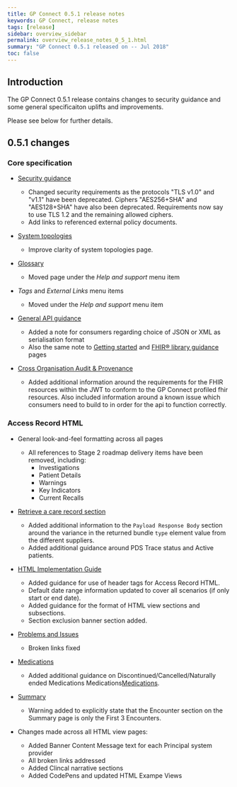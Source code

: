 ```yaml
---
title: GP Connect 0.5.1 release notes
keywords: GP Connect, release notes
tags: [release]
sidebar: overview_sidebar
permalink: overview_release_notes_0_5_1.html
summary: "GP Connect 0.5.1 released on -- Jul 2018"
toc: false
---
```


## Introduction ##

The GP Connect 0.5.1 release contains changes to security guidance and some general specificaiton uplifts and improvements.

Please see below for further details.

## 0.5.1 changes ##

### Core specification

- [Security guidance](development_api_security_guidance.html)
  - Changed security requirements as the protocols "TLS v1.0" and "v1.1" have been deprecated. Ciphers "AES256+SHA" and "AES128+SHA" have also been deprecated. Requirements now say to use TLS 1.2 and the remaining allowed ciphers.
  - Add links to referenced external policy documents.

- [System topologies](integration_system_topologies.html)
  - Improve clarity of system topologies page.

- [Glossary](overview_glossary.html)
  - Moved page under the *Help and support* menu item

- *Tags* and *External Links* menu items
  - Moved under the *Help and support* menu item

- [General API guidance](development_fhir_api_guidance.html#wire-format-representations)
  - Added a note for consumers regarding choice of JSON or XML as serialisation format
  - Also the same note to [Getting started](overview_engage.html) and [FHIR&reg; library guidance](development_fhir_open_source_guidance.html) pages

- [Cross Organisation Audit & Provenance](integration_cross_organisation_audit_and_provenance.html)
  - Added additional information around the requirements for the FHIR resources within the JWT to conform to the GP Connect profiled fhir resources. Also included information around a known issue which consumers need to build to in order for the api to function correctly.

  
  
### Access Record HTML

- General look-and-feel formatting across all pages
  - All references to Stage 2 roadmap delivery items have been removed, including:
    - Investigations
    - Patient Details
    - Warnings
    - Key Indicators
    - Current Recalls

- [Retrieve a care record section](accessrecord_use_case_retrieve_a_care_record_section.html)
  - Added additional information to the `Payload Response Body` section around the variance in the returned bundle `type` element value from the different suppliers.
  - Added additional guidance around PDS Trace status and Active patients.
  
- [HTML Implementation Guide](accessrecord_development_html_implementation_guide.html)
  - Added guidance for use of header tags for Access Record HTML.
  - Default date range information updated to cover all scenarios (if only start or end date).
  - Added guidance for the format of HTML view sections and subsections.
  - Section exclusion banner section added.

- [Problems and Issues](accessrecord_view_problems.html)
  - Broken links fixed

- [Medications](accessrecord_view_medications.html)
  - Added additional guidance on Discontinued/Cancelled/Naturally ended Medications Medications[Medications](accessrecord_view_medications.html#discontinuedcancellednaturally-endded-medications).  
  
- [Summary](accessrecord_summary.html)
  - Warning added to explicitly state that the Encounter section on the Summary page is only the First 3 Encounters.
  
- Changes made across all HTML view pages:
  - Added Banner Content Message text for each Principal system provider 
  - All broken links addressed
  - Added Clincal narrative sections
  - Added CodePens and updated HTML Exampe Views
